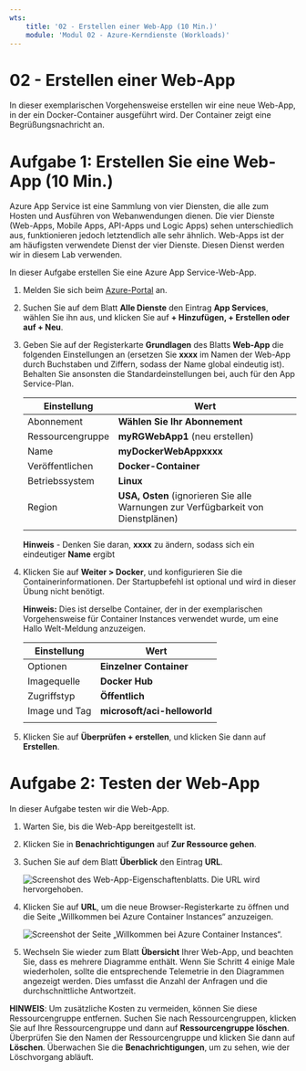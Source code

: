 ```yaml
---
wts:
    title: '02 - Erstellen einer Web-App (10 Min.)'
    module: 'Modul 02 - Azure-Kerndienste (Workloads)'
---
```

# 02 - Erstellen einer Web-App

In dieser exemplarischen Vorgehensweise erstellen wir eine neue Web-App, in der ein Docker-Container ausgeführt wird. Der Container zeigt eine Begrüßungsnachricht an. 

# Aufgabe 1: Erstellen Sie eine Web-App (10 Min.)

Azure App Service ist eine Sammlung von vier Diensten, die alle zum Hosten und Ausführen von Webanwendungen dienen. Die vier Dienste (Web-Apps, Mobile Apps, API-Apps und Logic Apps) sehen unterschiedlich aus, funktionieren jedoch letztendlich alle sehr ähnlich. Web-Apps ist der am häufigsten verwendete Dienst der vier Dienste. Diesen Dienst werden wir in diesem Lab verwenden.

In dieser Aufgabe erstellen Sie eine Azure App Service-Web-App. 

1. Melden Sie sich beim [Azure-Portal](http://portal.azure.com/) an. 

2. Suchen Sie auf dem Blatt **Alle Dienste** den Eintrag **App Services**, wählen Sie ihn aus, und klicken Sie auf **+ Hinzufügen, + Erstellen oder auf + Neu**.

3. Geben Sie auf der Registerkarte **Grundlagen** des Blatts **Web-App** die folgenden Einstellungen an (ersetzen Sie **xxxx** im Namen der Web-App durch Buchstaben und Ziffern, sodass der Name global eindeutig ist). Behalten Sie ansonsten die Standardeinstellungen bei, auch für den App Service-Plan. 

    | Einstellung | Wert |
    | -- | -- |
    | Abonnement | **Wählen Sie Ihr Abonnement** |
    | Ressourcengruppe | **myRGWebApp1** (neu erstellen) |
    | Name | **myDockerWebAppxxxx** |
    | Veröffentlichen | **Docker-Container** |
    | Betriebssystem | **Linux** |
    | Region | **USA, Osten** (ignorieren Sie alle Warnungen zur Verfügbarkeit von Dienstplänen) |
    | | |	
    
    **Hinweis** - Denken Sie daran, **xxxx** zu ändern, sodass sich ein eindeutiger **Name** ergibt

4. Klicken Sie auf **Weiter > Docker**, und konfigurieren Sie die Containerinformationen. Der Startupbefehl ist optional und wird in dieser Übung nicht benötigt. 

    **Hinweis:** Dies ist derselbe Container, der in der exemplarischen Vorgehensweise für Container Instances verwendet wurde, um eine Hallo Welt-Meldung anzuzeigen. 

    | Einstellung | Wert |
    | -- | -- |
    | Optionen | **Einzelner Container** |
    | Imagequelle | **Docker Hub** |
    | Zugriffstyp | **Öffentlich** |
    | Image und Tag | **microsoft/aci-helloworld** |
    | | |	


5. Klicken Sie auf **Überprüfen + erstellen**, und klicken Sie dann auf **Erstellen**. 

# Aufgabe 2: Testen der Web-App

In dieser Aufgabe testen wir die Web-App.

1. Warten Sie, bis die Web-App bereitgestellt ist.

2. Klicken Sie in **Benachrichtigungen** auf **Zur Ressource gehen**. 

3. Suchen Sie auf dem Blatt **Überblick** den Eintrag **URL**. 

    ![Screenshot des Web-App-Eigenschaftenblatts. Die URL wird hervorgehoben.](../images/0801.png)

4. Klicken Sie auf **URL**, um die neue Browser-Registerkarte zu öffnen und die Seite „Willkommen bei Azure Container Instances“ anzuzeigen.

    ![Screenshot der Seite „Willkommen bei Azure Container Instances“.](../images/0802.png)

5. Wechseln Sie wieder zum Blatt **Übersicht** Ihrer Web-App, und beachten Sie, dass es mehrere Diagramme enthält. Wenn Sie Schritt 4 einige Male wiederholen, sollte die entsprechende Telemetrie in den Diagrammen angezeigt werden. Dies umfasst die Anzahl der Anfragen und die durchschnittliche Antwortzeit. 

**HINWEIS**: Um zusätzliche Kosten zu vermeiden, können Sie diese Ressourcengruppe entfernen. Suchen Sie nach Ressourcengruppen, klicken Sie auf Ihre Ressourcengruppe und dann auf **Ressourcengruppe löschen**. Überprüfen Sie den Namen der Ressourcengruppe und klicken Sie dann auf **Löschen**. Überwachen Sie die **Benachrichtigungen**, um zu sehen, wie der Löschvorgang abläuft.

